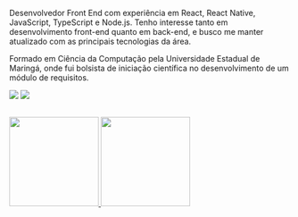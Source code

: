 Desenvolvedor Front End com experiência em React, React Native, JavaScript, TypeScript e Node.js. Tenho interesse tanto em desenvolvimento front-end quanto em back-end, e busco me manter atualizado com as principais tecnologias da área.

Formado em Ciência da Computação pela Universidade Estadual de Maringá, onde fui bolsista de iniciação científica no desenvolvimento de um módulo de requisitos. 

<div> 
  <a href = "mailto:renanleonelpro@gmail.com"><img src="https://img.shields.io/badge/-Gmail-%23333?style=for-the-badge&logo=gmail&logoColor=white" target="_blank"></a>
  <a href="https://www.linkedin.com/in/renanleonel/" target="_blank"><img src="https://img.shields.io/badge/-LinkedIn-%230077B5?style=for-the-badge&logo=linkedin&logoColor=white" target="_blank"></a> 
</div>

##
  
  <a href="https://github.com/renan-leonel">
  <img height="160cm" src="https://github-readme-stats.vercel.app/api?username=renan-leonel&show_icons=true&theme=react&include_all_commits=true&count_private=true"/>
  <img height="160cm" src="https://github-readme-stats.vercel.app/api/top-langs/?username=renan-leonel&layout=compact&langs_count=7&theme=react"/>
</div>
